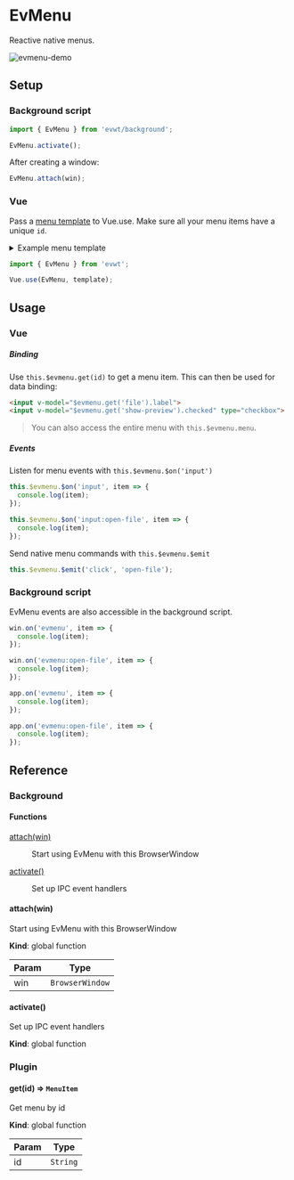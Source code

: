 # EvMenu

Reactive native menus.

![evmenu-demo](https://user-images.githubusercontent.com/611996/89112631-2654df00-d42b-11ea-8f7a-eec2c9ab4e83.gif)

## Setup

### Background script

```js
import { EvMenu } from 'evwt/background';

EvMenu.activate();
```

After creating a window:

```js
EvMenu.attach(win);
```

### Vue

Pass a [menu template](https://www.electronjs.org/docs/api/menu#main-process) to Vue.use. Make sure all your menu items have a unique `id`.

<details>
  <summary>Example menu template</summary>

  ```js
const isMac = process.platform === 'darwin';

const menu = [
  {
    label: 'File',
    id: 'file',
    submenu: [
      {
        id: 'open-file',
        label: 'Open...'
      },
      { role: 'quit' }
    ]
  },
  {
    label: 'View',
    id: 'view',
    submenu: [
      {
        id: 'show-preview',
        label: 'Show Preview',
        type: 'checkbox',
        checked: true
      }
    ]
  }
];

if (isMac) {
  menu.unshift({ role: 'appMenu' });
}

export default menu;
  ```
</details>

```js
import { EvMenu } from 'evwt';

Vue.use(EvMenu, template);
```

## Usage

### Vue

##### Binding

Use `this.$evmenu.get(id)` to get a menu item. This can then be used for data binding:

```html
<input v-model="$evmenu.get('file').label">
<input v-model="$evmenu.get('show-preview').checked" type="checkbox">
```

> You can also access the entire menu with `this.$evmenu.menu`.

##### Events

Listen for menu events with `this.$evmenu.$on('input')`

```js
this.$evmenu.$on('input', item => {
  console.log(item);
});

this.$evmenu.$on('input:open-file', item => {
  console.log(item);
});
```

Send native menu commands with `this.$evmenu.$emit`

```js
this.$evmenu.$emit('click', 'open-file');
```

### Background script

EvMenu events are also accessible in the background script.

```js
win.on('evmenu', item => {
  console.log(item);
});

win.on('evmenu:open-file', item => {
  console.log(item);
});
```

```js
app.on('evmenu', item => {
  console.log(item);
});

app.on('evmenu:open-file', item => {
  console.log(item);
});
```




## Reference
### Background

#### Functions

<dl>
<dt><a href="#attach">attach(win)</a></dt>
<dd><p>Start using EvMenu with this BrowserWindow</p>
</dd>
<dt><a href="#activate">activate()</a></dt>
<dd><p>Set up IPC event handlers</p>
</dd>
</dl>

<a name="attach"></a>

#### attach(win)
Start using EvMenu with this BrowserWindow

**Kind**: global function  

| Param | Type |
| --- | --- |
| win | <code>BrowserWindow</code> | 

<a name="activate"></a>

#### activate()
Set up IPC event handlers

**Kind**: global function  


### Plugin

<a name="get"></a>

#### get(id) ⇒ <code>MenuItem</code>
Get menu by id

**Kind**: global function  

| Param | Type |
| --- | --- |
| id | <code>String</code> | 

